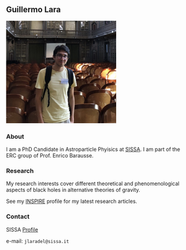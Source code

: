 ## Guillermo Lara

<img src="/GuillermoLaraLisbon.jpg" alt="drawing" width="300"/>

### About

I am a PhD Candidate in Astroparticle Phyisics at [SISSA](https://www.sissa.it/). I am part of the ERC group of Prof. Enrico Barausse.

### Research

My research interests cover different theoretical and phenomenological aspects of black holes in alternative theories of gravity.

See my [INSPIRE](https://inspirehep.net/authors/1926104) profile for my latest research articles.

### Contact

SISSA [Profile](https://www.sissa.it/app/members.php?ID=8902)

e-mail: `jlaradel@sissa.it`

